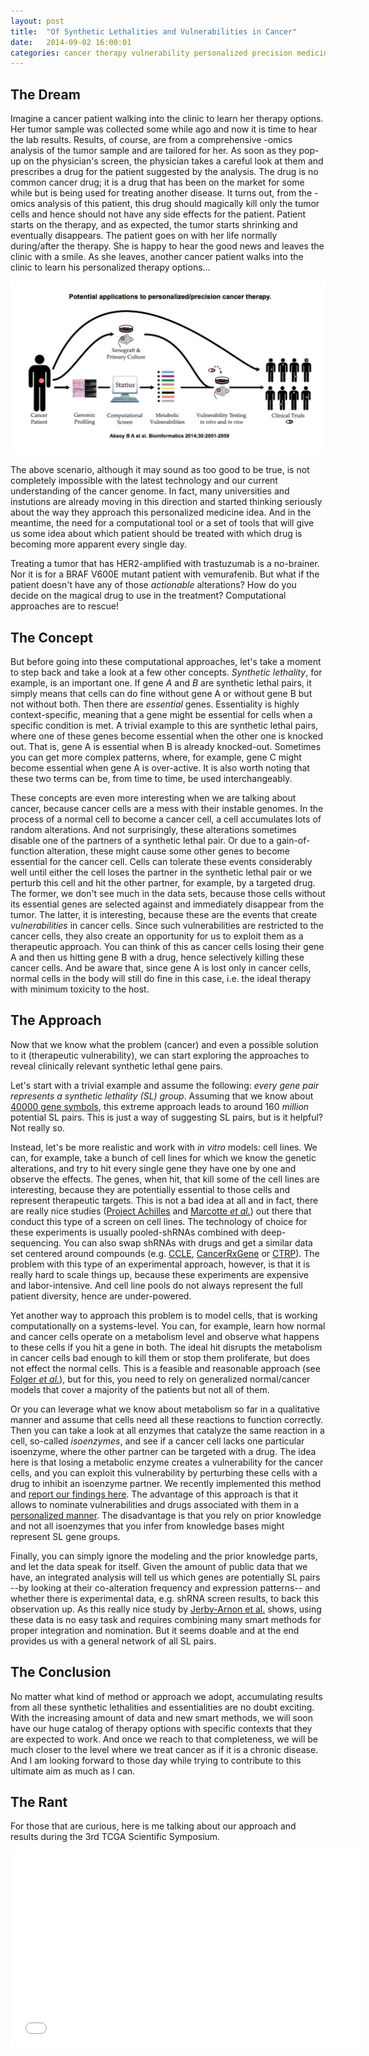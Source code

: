 ```yaml
---
layout: post
title:  "Of Synthetic Lethalities and Vulnerabilities in Cancer"
date:   2014-09-02 16:00:01
categories: cancer therapy vulnerability personalized precision medicine
---
```


## The Dream
Imagine a cancer patient walking into the clinic to learn her therapy options.
Her tumor sample was collected some while ago and now it is time to hear the lab results.
Results, of course, are from a comprehensive -omics analysis of the tumor sample
and are tailored for her.
As soon as they pop-up on the physician's screen,
the physician takes a careful look at them and prescribes a drug for the patient suggested by the analysis.
The drug is no common cancer drug; 
it is a drug that has been on the market for some while but is being used for treating another disease.
It turns out, from the -omics analysis of this patient, this drug should magically kill only the tumor cells and hence should not have any side effects for the patient.
Patient starts on the therapy, and as expected, the tumor starts shrinking and eventually disappears.
The patient goes on with her life normally during/after the therapy.
She is happy to hear the good news and leaves the clinic with a smile.
As she leaves, another cancer patient walks into the clinic to learn his personalized therapy options...

[![Personalized cancer therapy](/img/personalized-cancer-therapy.png)](http://bioinformatics.oxfordjournals.org/content/30/14/2051/F5.expansion.html)

The above scenario, although it may sound as too good to be true, is not completely impossible with the latest technology and our current understanding of the cancer genome.
In fact, many universities and instutions are already moving in this direction
and started thinking seriously about the way they approach this personalized medicine idea.
And in the meantime, the need for a computational tool or a set of tools that will give us some idea about which patient should be treated with which drug is becoming more apparent every single day.

Treating a tumor that has HER2-amplified with trastuzumab is a no-brainer.
Nor it is for a BRAF V600E mutant patient with vemurafenib.
But what if the patient doesn't have any of those *actionable* alterations?
How do you decide on the magical drug to use in the treatment?
Computational approaches are to rescue!

## The Concept
But before going into these computational approaches,
let's take a moment to step back and take a look at a few other concepts.
*Synthetic lethality*, for example, is an important one.
If gene *A* and *B* are synthetic lethal pairs,
it simply means that cells can do fine without gene A or without gene B but not without both.
Then there are *essential* genes.
Essentiality is highly context-specific, 
meaning that a gene might be essential for cells when a specific condition is met.
A trivial example to this are synthetic lethal pairs,
where one of these genes become essential when the other one is knocked out.
That is, gene A is essential when B is already knocked-out.
Sometimes you can get more complex patterns,
where, for example, gene C might become essential when gene A is over-active.
It is also worth noting that these two terms can be, from time to time, be used interchangeably.

These concepts are even more interesting when we are talking about cancer,
because cancer cells are a mess with their instable genomes.
In the process of a normal cell to become a cancer cell,
a cell accumulates lots of random alterations.
And not surprisingly, these alterations sometimes disable one of the partners of a synthetic lethal pair.
Or due to a gain-of-function alteration, 
these might cause some other genes to become essential for the cancer cell.
Cells can tolerate these events considerably well until either
the cell loses the partner in the synthetic lethal pair or
we perturb this cell and hit the other partner, for example, by a targeted drug.
The former, we don't see much in the data sets,
because those cells without its essential genes are selected against and immediately disappear from the tumor.
The latter, it is interesting, because these are the events that create *vulnerabilities* in cancer cells.
Since such vulnerabilities are restricted to the cancer cells,
they also create an opportunity for us to exploit them as a therapeutic approach.
You can think of this as cancer cells losing their gene A 
and then us hitting gene B with a drug, 
hence selectively killing these cancer cells.
And be aware that, 
since gene A is lost only in cancer cells, 
normal cells in the body will still do fine in this case, i.e. the ideal therapy with minimum toxicity to the host.

## The Approach
Now that we know what the problem (cancer) and even a possible solution to it (therapeutic vulnerability),
we can start exploring the approaches to reveal clinically relevant synthetic lethal gene pairs.

Let's start with a trivial example
and assume the following: 
*every gene pair represents a synthetic lethality (SL) group*.
Assuming that we know about [40000 gene symbols](http://www.genenames.org/), 
this extreme approach leads to around 160 *million* potential SL pairs.
This is just a way of suggesting SL pairs, but is it helpful? 
Not really so.

Instead, let's be more realistic and work with *in vitro* models: cell lines.
We can, for example, take a bunch of cell lines for which we know the genetic alterations,
and try to hit every single gene they have one by one and observe the effects.
The genes, when hit, that kill some of the cell lines are interesting,
because they are potentially essential to those cells
and represent therapeutic targets.
This is not a bad idea at all and
in fact, there are really nice studies ([Project Achilles](http://www.broadinstitute.org/achilles) and [Marcotte *et al.*](http://cancerdiscovery.aacrjournals.org/content/2/2/172.short)) out there that conduct this type of a screen on cell lines.
The technology of choice for these experiments is usually pooled-shRNAs combined with deep-sequencing.
You can also swap shRNAs with drugs and get a similar data set centered around compounds (e.g. [CCLE](http://www.broadinstitute.org/ccle/), [CancerRxGene](http://www.cancerrxgene.org/) or [CTRP](http://www.broadinstitute.org/ctrp/)).
The problem with this type of an experimental approach, however, is that it is really hard to scale things up,
because these experiments are expensive and labor-intensive.
And cell line pools do not always represent the full patient diversity, hence are under-powered.

Yet another way to approach this problem is to model cells, that is working computationally on a systems-level.
You can, for example, learn how normal and cancer cells operate on a metabolism level
and observe what happens to these cells if you hit a gene in both.
The ideal hit disrupts the metabolism in cancer cells bad enough to kill them or stop them proliferate,
but does not effect the normal cells.
This is a feasible and reasonable approach (see [Folger *et al.*](http://msb.embopress.org/content/7/1/501)),
but for this, you need to rely on generalized normal/cancer models that cover a majority of the patients but not all of them.

Or you can leverage what we know about metabolism so far in a qualitative manner
and assume that cells need all these reactions to function correctly.
Then you can take a look at all enzymes that catalyze the same reaction in a cell, so-called *isoenzymes*,
and see if a cancer cell lacks one particular isoenzyme, where the other partner can be targeted with a drug.
The idea here is that losing a metabolic enzyme creates a vulnerability for the cancer cells,
and you can exploit this vulnerability by perturbing these cells with a drug to inhibit an isoenzyme partner.
We recently implemented this method and [report our findings here](http://bioinformatics.oxfordjournals.org/content/30/14/2051.full).
The advantage of this approach is that it allows to nominate vulnerabilities and drugs associated with them in a [personalized manner](http://cbio.mskcc.org/cancergenomics/statius/).
The disadvantage is that you rely on prior knowledge 
and not all isoenzymes that you infer from knowledge bases might represent SL gene groups.

Finally, you can simply ignore the modeling and the prior knowledge parts,
and let the data speak for itself.
Given the amount of public data that we have,
an integrated analysis will tell us which genes are potentially SL pairs
--by looking at their co-alteration frequency and expression patterns--
and whether there is experimental data, e.g. shRNA screen results, to back this observation up.
As this really nice study by [Jerby-Arnon et al.](http://dx.doi.org/10.1016/j.cell.2014.07.027) shows,
using these data is no easy task 
and requires combining many smart methods for proper integration and nomination.
But it seems doable and at the end provides us with a general network of all SL pairs.

## The Conclusion
No matter what kind of method or approach we adopt,
accumulating results from all these synthetic lethalities and essentialities are no doubt exciting.
With the increasing amount of data and new smart methods,
we will soon have our huge catalog of therapy options with specific contexts that they are expected to work.
And once we reach to that completeness,
we will be much closer to the level where we treat cancer as if it is a chronic disease.
And I am looking forward to those day
while trying to contribute to this ultimate aim as much as I can.

## The Rant
For those that are curious, here is me talking about our approach and results during the 3rd TCGA Scientific Symposium.

<center>
	<iframe width="560" height="315" src="//www.youtube.com/embed/UvH3qRepw7Q" frameborder="0" allowfullscreen></iframe>
</center>